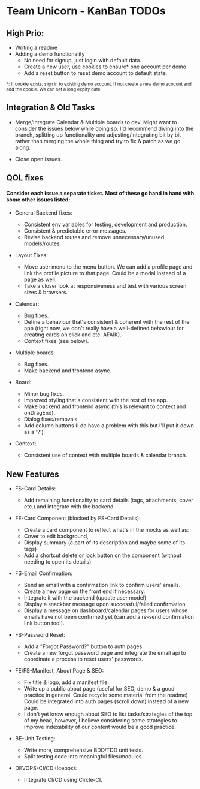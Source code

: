 # Team Unicorn - KanBan TODOs

## High Prio:

- Writing a readme
- Adding a demo functionality
  - No need for signup, just login with default data.
  - Create a new user, use cookies to ensure\* one account per demo.
  - Add a reset button to reset demo account to default state.

<sub>\*: If cookie exists, sign in to existing demo account. If not create a new demo acocunt and add the cookie. We can set a long expiry date.</sub>

## Integration & Old Tasks

- Merge/Integrate Calendar & Multiple boards to dev. Might want to consider the issues below while doing so. I'd recommend diving into the branch, splitting up functionality and adjusting/integrating bit by bit rather than merging the whole thing and try to fix & patch as we go along.

- Close open issues.

## QOL fixes

#### Consider each issue a separate ticket. Most of these go hand in hand with some other issues listed:

- General Backend fixes:

  - Consistent env variables for testing, development and production.
  - Consistent & predictable error messages.
  - Revise backend routes and remove unnecessary/unused models/routes.

- Layout Fixes:

  - Move user menu to the menu button. We can add a profile page and link the profile picture to that page. Could be a modal instead of a page as well.
  - Take a closer look at responsiveness and test with various screen sizes & browsers.

- Calendar:
  - Bug fixes.
  - Define a behaviour that's consistent & coherent with the rest of the app (right now, we don't really have a well-defined behaviour for creating cards on click and etc. AFAIK).
  - Context fixes (see below).
- Multiple boards:
  - Bug fixes.
  - Make backend and frontend async.
- Board:
  - Minor bug fixes.
  - Improved styling that's consistent with the rest of the app.
  - Make backend and frontend async (this is relevant to context and onDragEnd).
  - Dialog fixes/removals.
  - Add column buttons (I do have a problem with this but I'll put it down as a '?')
- Context:
  - Consistent use of context with multiple boards & calendar branch.

## New Features

- FS-Card Details:

  - Add remaining functionality to card details (tags, attachments, cover etc.) and integrate with the backend.

- FE-Card Component (blocked by FS-Card Details):

  - Create a card component to reflect what's in the mocks as well as:
  - Cover to edit background,
  - Display summary (a part of its description and maybe some of its tags)
  - Add a shortcut delete or lock button on the component (without needing to open its details)

- FS-Email Confirmation:

  - Send an email with a confirmation link to confirm users' emails.
  - Create a new page on the front end if necessary.
  - Integrate it with the backend (update user model)
  - Display a snackbar message upon successful/failed confirmation.
  - Display a message on dashboard/calendar pages for users whose emails have not been confirmed yet (can add a re-send confirmation link button too!).

- FS-Password Reset:

  - Add a "Forgot Password?" button to auth pages.
  - Create a new forgot password page and integrate the email api to coordinate a process to reset users' passwords.

- FE/FS-Manifest, About Page & SEO:

  - Fix title & logo, add a manifest file.
  - Write up a public about page (useful for SEO, demo & a good practice in general. Could recycle some material from the readme) Could be integrated into auth pages (scroll down) instead of a new page.
  - I don't yet know enough about SEO to list tasks/strategies of the top of my head, however, I believe considering some strategies to improve indexability of our content would be a good practice.

- BE-Unit Testing:

  - Write more, comprehensive BDD/TDD unit tests.
  - Split testing code into meaningful files/modules.

- DEVOPS-CI/CD (Icebox):
  - Integrate CI/CD using Circle-CI.
